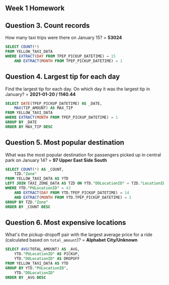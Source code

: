 
## Week 1 Homework


## Question 3. Count records 

How many taxi trips were there on January 15?
= **53024**
```sql
SELECT COUNT(*)
FROM YELLOW_TAXI_DATA
WHERE EXTRACT(DAY FROM TPEP_PICKUP_DATETIME) = 15
	AND EXTRACT(MONTH FROM TPEP_PICKUP_DATETIME) = 1
```


## Question 4. Largest tip for each day

Find the largest tip for each day. 
On which day it was the largest tip in January?
= **2021-01-20 / 1140.44**
```sql
SELECT DATE(TPEP_PICKUP_DATETIME) AS _DATE,
	MAX(TIP_AMOUNT) AS MAX_TIP
FROM YELLOW_TAXI_DATA
WHERE EXTRACT(MONTH FROM TPEP_PICKUP_DATETIME) = 1
GROUP BY _DATE
ORDER BY MAX_TIP DESC
```


## Question 5. Most popular destination

What was the most popular destination for passengers picked up 
in central park on January 14?
= **97 Upper East Side South**
```sql
SELECT COUNT(*) AS _COUNT,
	TZD."Zone"
FROM YELLOW_TAXI_DATA AS YTD
LEFT JOIN TAXI_ZONE_DATA AS TZD ON YTD."DOLocationID" = TZD."LocationID"
WHERE YTD."PULocationID" = 43
	AND EXTRACT(DAY FROM YTD.TPEP_PICKUP_DATETIME) = 14
	AND EXTRACT(MONTH FROM YTD.TPEP_PICKUP_DATETIME) = 1
GROUP BY TZD."Zone"
ORDER BY _COUNT DESC
```

## Question 6. Most expensive locations

What's the pickup-dropoff pair with the largest 
average price for a ride (calculated based on `total_amount`)?
= **Alphabet City/Unknown**
```sql
SELECT AVG(TOTAL_AMOUNT) AS _AVG,
	YTD."PULocationID" AS PICKUP,
	YTD."DOLocationID" AS DROPOFF
FROM YELLOW_TAXI_DATA AS YTD
GROUP BY YTD."PULocationID",
	YTD."DOLocationID"
ORDER BY _AVG DESC
```

